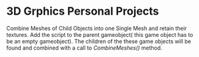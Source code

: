 # 3D Grphics Personal Projects

Combine Meshes of Child Objects into one Single Mesh and retain their textures. 
Add the script to the parent gameobject( this game object has to be an empty gameobject).
The children of the these game objects will be found and combined with a call to *CombineMeshes()* method.
